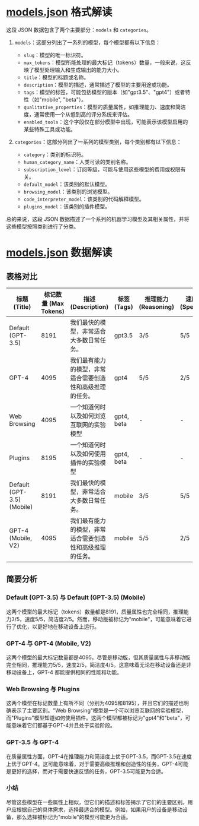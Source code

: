 # [models.json](models.json) 格式解读

这段 JSON 数据包含了两个主要部分：`models` 和 `categories`。

1. `models`：这部分列出了一系列的模型，每个模型都有以下信息：
    - `slug`：模型的唯一标识符。
    - `max_tokens`：模型所能处理的最大标记（tokens）数量，一般来说，这反映了模型处理输入和生成输出的能力大小。
    - `title`：模型的标题或名称。
    - `description`：模型的描述，通常描述了模型的主要用途或功能。
    - `tags`：模型的标签，可能包括模型的版本（如"gpt3.5"、"gpt4"）或者特性（如"mobile", "beta"）。
    - `qualitative_properties`：模型的质量属性，如推理能力、速度和简洁度，通常使用一个从低到高的评分系统来评估。
    - `enabled_tools`：这个字段仅在部分模型中出现，可能表示该模型启用的某些特殊工具或功能。

2. `categories`：这部分列出了一系列的模型类别，每个类别都有以下信息：
    - `category`：类别的标识符。
    - `human_category_name`：人类可读的类别名称。
    - `subscription_level`：订阅等级，可能与使用这些模型的费用或权限有关。
    - `default_model`：该类别的默认模型。
    - `browsing_model`：该类别的浏览模型。
    - `code_interpreter_model`：该类别的代码解释模型。
    - `plugins_model`：该类别的插件模型。

总的来说，这段 JSON 数据描述了一个系列的机器学习模型及其相关属性，并将这些模型按照类别进行了分类。

# [models.json](models.json) 数据解读

## 表格对比

| 标题 (Title) | 标记数量 (Max Tokens) | 描述 (Description) | 标签 (Tags) | 推理能力 (Reasoning) | 速度 (Speed) | 简洁度 (Conciseness) | 使能工具 (Enabled Tools) |
| --- | --- | --- | --- | --- | --- | --- | --- |
| Default (GPT-3.5) | 8191 | 我们最快的模型，非常适合大多数日常任务。 | gpt3.5 | 3/5 | 5/5 | 2/5 | - |
| GPT-4 | 4095 | 我们最有能力的模型，非常适合需要创造性和高级推理的任务。 | gpt4 | 5/5 | 2/5 | 4/5 | - |
| Web Browsing | 4095 | 一个知道何时以及如何浏览互联网的实验模型 | gpt4, beta | - | - | - | tools |
| Plugins | 8195 | 一个知道何时以及如何使用插件的实验模型 | gpt4, beta | - | - | - | tools3 |
| Default (GPT-3.5) (Mobile) | 8191 | 我们最快的模型，非常适合大多数日常任务。 | mobile | 3/5 | 5/5 | 2/5 | - |
| GPT-4 (Mobile, V2) | 4095 | 我们最有能力的模型，非常适合需要创造性和高级推理的任务。 | mobile | 5/5 | 2/5 | 4/5 | - |


## 简要分析

### Default (GPT-3.5) 与 Default (GPT-3.5) (Mobile)

这两个模型的最大标记（tokens）数量都是8191，质量属性也完全相同，推理能力3/5，速度5/5，简洁度2/5。然而，移动版被标记为"mobile"，可能意味着它进行了优化，以更好地在移动设备上运行。

### GPT-4 与 GPT-4 (Mobile, V2)

这两个模型的最大标记数量都是4095。尽管是移动版，但其质量属性与非移动版完全相同，推理能力5/5，速度2/5，简洁度4/5。这意味着无论在移动设备还是非移动设备上，GPT-4 都能提供相同的性能和功能。

### Web Browsing 与 Plugins

这两个模型在标记数量上有所不同（分别为4095和8195），并且它们的描述也明确表示了主要区别。"Web Browsing"模型是一个可以浏览互联网的实验模型，而"Plugins"模型知道如何使用插件。这两个模型都被标记为"gpt4"和"beta"，可能意味着它们都基于GPT-4并且处于实验阶段。

### GPT-3.5 与 GPT-4

在质量属性方面，GPT-4在推理能力和简洁度上优于GPT-3.5，而GPT-3.5在速度上优于GPT-4。这可能意味着，对于需要高级推理和创造性的任务，GPT-4可能是更好的选择，而对于需要快速反馈的任务，GPT-3.5可能更为合适。

### 小结

尽管这些模型在一些属性上相似，但它们的描述和标签揭示了它们的主要区别。用户应根据自己的具体需求，选择最适合的模型。例如，如果用户的设备是移动设备，那么选择被标记为"mobile"的模型可能更为合适。
